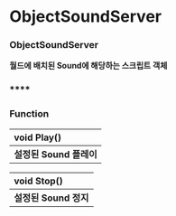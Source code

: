 # ObjectSoundServer



### **ObjectSoundServer**

**월드에 배치된 Sound에 해당하는 스크립트 객체**

### \*\*\*\*

### **Function**

| **void Play\(\)** |
| :--- |
| **설정된 Sound 플레이** |

| **void Stop\(\)** |
| :--- |
| **설정된 Sound 정지** |

